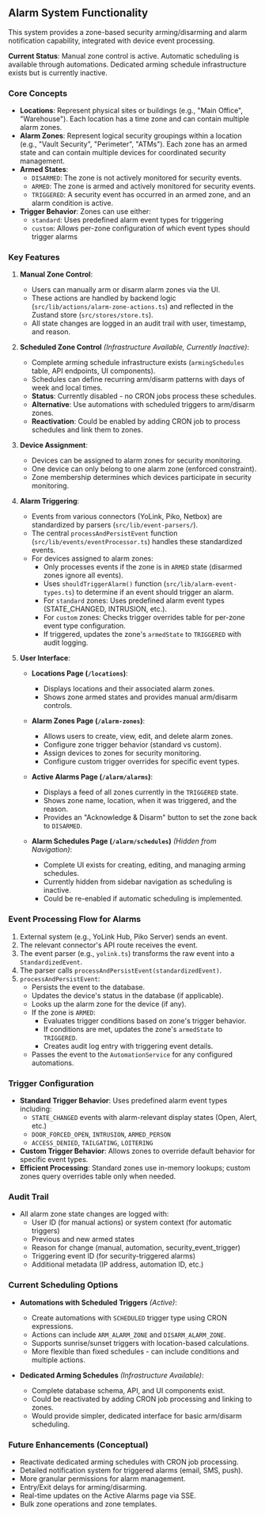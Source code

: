 ## Alarm System Functionality

This system provides a zone-based security arming/disarming and alarm notification capability, integrated with device event processing.

**Current Status**: Manual zone control is active. Automatic scheduling is available through automations. Dedicated arming schedule infrastructure exists but is currently inactive.

### Core Concepts

*   **Locations**: Represent physical sites or buildings (e.g., "Main Office", "Warehouse"). Each location has a time zone and can contain multiple alarm zones.
*   **Alarm Zones**: Represent logical security groupings within a location (e.g., "Vault Security", "Perimeter", "ATMs"). Each zone has an armed state and can contain multiple devices for coordinated security management.
*   **Armed States**:
    *   `DISARMED`: The zone is not actively monitored for security events.
    *   `ARMED`: The zone is armed and actively monitored for security events.
    *   `TRIGGERED`: A security event has occurred in an armed zone, and an alarm condition is active.
*   **Trigger Behavior**: Zones can use either:
    *   `standard`: Uses predefined alarm event types for triggering
    *   `custom`: Allows per-zone configuration of which event types should trigger alarms

### Key Features

1.  **Manual Zone Control**:
    *   Users can manually arm or disarm alarm zones via the UI.
    *   These actions are handled by backend logic (`src/lib/actions/alarm-zone-actions.ts`) and reflected in the Zustand store (`src/stores/store.ts`).
    *   All state changes are logged in an audit trail with user, timestamp, and reason.

1.  **Scheduled Zone Control** *(Infrastructure Available, Currently Inactive)*:
    *   Complete arming schedule infrastructure exists (`armingSchedules` table, API endpoints, UI components).
    *   Schedules can define recurring arm/disarm patterns with days of week and local times.
    *   **Status**: Currently disabled - no CRON jobs process these schedules.
    *   **Alternative**: Use automations with scheduled triggers to arm/disarm zones.
    *   **Reactivation**: Could be enabled by adding CRON job to process schedules and link them to zones.

2.  **Device Assignment**:
    *   Devices can be assigned to alarm zones for security monitoring.
    *   One device can only belong to one alarm zone (enforced constraint).
    *   Zone membership determines which devices participate in security monitoring.

3.  **Alarm Triggering**:
    *   Events from various connectors (YoLink, Piko, Netbox) are standardized by parsers (`src/lib/event-parsers/`).
    *   The central `processAndPersistEvent` function (`src/lib/events/eventProcessor.ts`) handles these standardized events.
    *   For devices assigned to alarm zones:
        *   Only processes events if the zone is in `ARMED` state (disarmed zones ignore all events).
        *   Uses `shouldTriggerAlarm()` function (`src/lib/alarm-event-types.ts`) to determine if an event should trigger an alarm.
        *   For `standard` zones: Uses predefined alarm event types (STATE_CHANGED, INTRUSION, etc.).
        *   For `custom` zones: Checks trigger overrides table for per-zone event type configuration.
        *   If triggered, updates the zone's `armedState` to `TRIGGERED` with audit logging.

4.  **User Interface**:

    *   **Locations Page (`/locations`)**:
        *   Displays locations and their associated alarm zones.
        *   Shows zone armed states and provides manual arm/disarm controls.

    *   **Alarm Zones Page (`/alarm-zones`)**:
        *   Allows users to create, view, edit, and delete alarm zones.
        *   Configure zone trigger behavior (standard vs custom).
        *   Assign devices to zones for security monitoring.
        *   Configure custom trigger overrides for specific event types.

    *   **Active Alarms Page (`/alarm/alarms`)**:
        *   Displays a feed of all zones currently in the `TRIGGERED` state.
        *   Shows zone name, location, when it was triggered, and the reason.
        *   Provides an "Acknowledge & Disarm" button to set the zone back to `DISARMED`.

    *   **Alarm Schedules Page (`/alarm/schedules`)** *(Hidden from Navigation)*:
        *   Complete UI exists for creating, editing, and managing arming schedules.
        *   Currently hidden from sidebar navigation as scheduling is inactive.
        *   Could be re-enabled if automatic scheduling is implemented.

### Event Processing Flow for Alarms

1.  External system (e.g., YoLink Hub, Piko Server) sends an event.
2.  The relevant connector's API route receives the event.
3.  The event parser (e.g., `yolink.ts`) transforms the raw event into a `StandardizedEvent`.
4.  The parser calls `processAndPersistEvent(standardizedEvent)`.
5.  `processAndPersistEvent`:
    *   Persists the event to the database.
    *   Updates the device's status in the database (if applicable).
    *   Looks up the alarm zone for the device (if any).
    *   If the zone is `ARMED`:
        *   Evaluates trigger conditions based on zone's trigger behavior.
        *   If conditions are met, updates the zone's `armedState` to `TRIGGERED`.
        *   Creates audit log entry with triggering event details.
    *   Passes the event to the `AutomationService` for any configured automations.

### Trigger Configuration

*   **Standard Trigger Behavior**: Uses predefined alarm event types including:
    *   `STATE_CHANGED` events with alarm-relevant display states (Open, Alert, etc.)
    *   `DOOR_FORCED_OPEN`, `INTRUSION`, `ARMED_PERSON`
    *   `ACCESS_DENIED`, `TAILGATING`, `LOITERING`
*   **Custom Trigger Behavior**: Allows zones to override default behavior for specific event types.
*   **Efficient Processing**: Standard zones use in-memory lookups; custom zones query overrides table only when needed.

### Audit Trail

*   All alarm zone state changes are logged with:
    *   User ID (for manual actions) or system context (for automatic triggers)
    *   Previous and new armed states
    *   Reason for change (manual, automation, security_event_trigger)
    *   Triggering event ID (for security-triggered alarms)
    *   Additional metadata (IP address, automation ID, etc.)

### Current Scheduling Options

*   **Automations with Scheduled Triggers** *(Active)*:
    *   Create automations with `SCHEDULED` trigger type using CRON expressions.
    *   Actions can include `ARM_ALARM_ZONE` and `DISARM_ALARM_ZONE`.
    *   Supports sunrise/sunset triggers with location-based calculations.
    *   More flexible than fixed schedules - can include conditions and multiple actions.

*   **Dedicated Arming Schedules** *(Infrastructure Available)*:
    *   Complete database schema, API, and UI components exist.
    *   Could be reactivated by adding CRON job processing and linking to zones.
    *   Would provide simpler, dedicated interface for basic arm/disarm scheduling.

### Future Enhancements (Conceptual)

*   Reactivate dedicated arming schedules with CRON job processing.
*   Detailed notification system for triggered alarms (email, SMS, push).
*   More granular permissions for alarm management.
*   Entry/Exit delays for arming/disarming.
*   Real-time updates on the Active Alarms page via SSE.
*   Bulk zone operations and zone templates.
